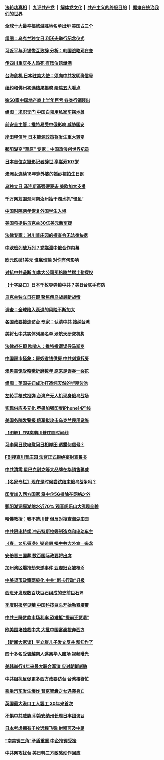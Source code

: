 ####  [法轮功真相](../../../../basic/blob/master/README.md?t=08251131) &nbsp;|&nbsp; [九评共产党](../../../../9ping.md/blob/master/README.md?t=08251131) &nbsp;|&nbsp; [解体党文化](../../../../jtdwh.md/blob/master/README.md?t=08251131)  &nbsp;|&nbsp; [共产主义的终极目的](../../../../gczydzjmd.md/blob/master/README.md?t=08251131) &nbsp;|&nbsp; [魔鬼在统治我们的世界](../../../../mgztzwmdsj.md/blob/master/README.md?t=08251131) 

#### [全球十大最幸福旅游胜地名单出炉 美国占三个](../pages/nsc418/n13809309.md?t=08251131) 

#### [组图：乌克兰独立日 利沃夫举行纪念仪式](../pages/nsc418/n13809250.md?t=08251131) 

#### [习近平与尹锡悦互致辞 分析：韩国战略观在变](../pages/nsc418/n13809249.md?t=08251131) 

#### [传四川重庆多人热死 有殡仪馆爆满](../pages/nsc418/n13809234.md?t=08251131) 

#### [台海危机 日本驻美大使：须向中共发明确信号](../pages/nsc418/n13809271.md?t=08251131) 

#### [纽约和佛州初选结果揭晓 聚焦五大看点](../pages/nsc418/n13809187.md?t=08251131) 

#### [逾50家中国地产商上半年巨亏 各类行销频出](../pages/nsc418/n13809014.md?t=08251131) 

#### [组图：求职无门 中国白领用私家车摆地摊](../pages/nsc418/n13809239.md?t=08251131) 

#### [前安全主管：推特易受中俄影响 威胁国安](../pages/nsc418/n13809015.md?t=08251131) 

#### [岸田释信号 日本能源政策将发生重大转变](../pages/nsc418/n13809181.md?t=08251131) 

#### [鄱阳湖变“草原” 专家：中国热浪创世界纪录](../pages/nsc418/n13809177.md?t=08251131) 

#### [日本首位女摄影记者辞世 享嵩寿107岁](../pages/nsc418/n13809017.md?t=08251131) 

#### [澳洲女连续18年穿外婆的婚纱裙拍生日照](../pages/nsc418/n13808919.md?t=08251131) 

#### [乌独立日 泽连斯基强硬表态 美欧加大支援](../pages/nsc418/n13809038.md?t=08251131) 

#### [千万网友围观河南汝州抽干湖水抓“怪鱼”](../pages/nsc418/n13809037.md?t=08251131) 

#### [中国时隔两年恢复外国学生入境](../pages/nsc418/n13809012.md?t=08251131) 

#### [美国将提供乌克兰30亿美元新军援](../pages/nsc418/n13808768.md?t=08251131) 

#### [法律专家：对川普庄园的搜查令无法律依据](../pages/nsc418/n13808534.md?t=08251131) 

#### [中欧班列破万列？党媒泄中俄合作内幕](../pages/nsc418/n13807912.md?t=08251131) 

#### [欧元跌破1美元 谁赢谁输 对你有何影响](../pages/nsc418/n13808531.md?t=08251131) 

#### [对抗中共垄断 加拿大公司买格陵兰稀土勘探权](../pages/nsc418/n13808491.md?t=08251131) 

#### [【十字路口】日本千枚导弹锁中共？美日台联手布防](../pages/nsc418/n13808462.md?t=08251131) 

#### [乌克兰独立日在即 聚焦俄乌战最新战情](../pages/nsc418/n13808416.md?t=08251131) 

#### [调查：全球陷入衰退的风险不断加大](../pages/nsc418/n13808549.md?t=08251131) 

#### [各国政要接连访台 专家：认清中共 接纳台湾](../pages/nsc418/n13807965.md?t=08251131) 

#### [美将七中共实体列黑名单 涉航天研究机构](../pages/nsc418/n13808533.md?t=08251131) 

#### [法律战在即 吹哨人：推特撒谎误导马斯克](../pages/nsc418/n13808505.md?t=08251131) 

#### [中国房市怪象：房奴省钱供房 中共刻意拆房](../pages/nsc418/n13808524.md?t=08251131) 

#### [澳男童饱受咳嗽折磨数年 原来是误吞一朵花](../pages/nsc418/n13808235.md?t=08251131) 

#### [组图：英国夫妇成功打造纯天然的华丽泳池](../pages/nsc418/n13808209.md?t=08251131) 

#### [左轮手枪式投弹 台湾产无人机现身俄乌战场](../pages/nsc418/n13808401.md?t=08251131) 

#### [实现供应多元化 苹果加强印度iPhone14产线](../pages/nsc418/n13808276.md?t=08251131) 

#### [美国务院发警报 俄军拟攻击乌克兰民用设施](../pages/nsc418/n13808239.md?t=08251131) 

#### [【图解】FBI突袭川普庄园时间线](../pages/nsc418/n13808112.md?t=08251131) 

#### [习李同日致电慰问日相岸田 透露何信号？](../pages/nsc418/n13807974.md?t=08251131) 

#### [FBI搜查川普庄园 法官正式拒绝密封宣誓书](../pages/nsc418/n13807911.md?t=08251131) 

#### [中共清零 星巴克耐克等大品牌在华销售骤减](../pages/nsc418/n13807954.md?t=08251131) 

#### [【名家专栏】现在是时候尝试结束俄乌战争吗？](../pages/nsc418/n13807723.md?t=08251131) 

#### [印度加入西方国家 将中企5G排除在网络之外](../pages/nsc418/n13807887.md?t=08251131) 

#### [鄱阳湖洞庭湖缩水近70% 观音阁乐山大佛现全貌](../pages/nsc418/n13807642.md?t=08251131) 

#### [哈佛教授：我不选川普 但反对搜查海湖庄园](../pages/nsc418/n13807805.md?t=08251131) 

#### [中共限电持续 冲击特斯拉等制造商和电动车主](../pages/nsc418/n13807864.md?t=08251131) 

#### [《春，又见香港》疑造假 揭中共大外宣一条龙](../pages/nsc418/n13807803.md?t=08251131) 

#### [安倍晋三国葬 数百国际政要将出席](../pages/nsc418/n13807855.md?t=08251131) 

#### [加州湾区爆抢劫未遂事件 亚裔妇女被枪杀](../pages/nsc418/n13807819.md?t=08251131) 

#### [中美货币政策两极化 中共“断卡行动”升级](../pages/nsc418/n13807808.md?t=08251131) 

#### [西班牙发现数百块巨石组成的史前巨石阵](../pages/nsc418/n13807355.md?t=08251131) 

#### [季度财报罕见糟 中国科技巨头开始勒紧腰带](../pages/nsc418/n13807769.md?t=08251131) 

#### [中共三降贷款市场利率 恐难抵“提前还贷潮”](../pages/nsc418/n13807601.md?t=08251131) 

#### [欧美围堵独裁中共 大批中国富豪投奔西方](../pages/nsc418/n13807782.md?t=08251131) 

#### [【新闻大家谈】李立群儿子发文反共 粉红炸了](../pages/nsc418/n13807691.md?t=08251131) 

#### [四十多名受骗越南人逃离华人赌场 视频曝光](../pages/nsc418/n13807700.md?t=08251131) 

#### [美韩举行4年来最大联合军演 应对朝鲜威胁](../pages/nsc418/n13807611.md?t=08251131) 

#### [中共阻扰反促更多西方政要访台 台湾接待忙](../pages/nsc418/n13807337.md?t=08251131) 

#### [乘坐汽车发生爆炸 普京智囊之女遇袭身亡](../pages/nsc418/n13807110.md?t=08251131) 

#### [英国最大港口工人罢工 30年来首次](../pages/nsc418/n13807241.md?t=08251131) 

#### [不惧中共威胁 印第安纳州长周日率团访台](../pages/nsc418/n13806236.md?t=08251131) 

#### [日本考虑拥有千枚远程飞弹 射程可及中朝](../pages/nsc418/n13807125.md?t=08251131) 

#### [“南美锂三角”矛盾重重 中企抢锂受挫](../pages/nsc418/n13806981.md?t=08251131) 

#### [中共网攻扰台 美日韩三方敏感动作回应](../pages/nsc418/n13806968.md?t=08251131) 

